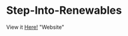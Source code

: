 # Step-Into-Renewables

View it [Here!](https://whyisntitavalible.github.io/Step-Into-Renewables/index.html) "Website"
